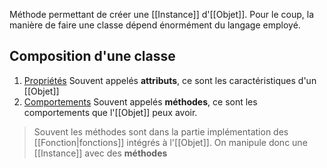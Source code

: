 Méthode permettant de créer une [[Instance]] d'[[Objet]].
Pour le coup, la manière de faire une classe dépend énormément du langage employé.
## Composition d'une classe
1) <u>Propriétés</u>
   Souvent appelés **attributs**, ce sont les caractéristiques d'un [[Objet]]
2) <u>Comportements</u>
   Souvent appelés **méthodes**, ce sont les comportements que l'[[Objet]] peux avoir.
> Souvent les méthodes sont dans la partie implémentation des [[Fonction|fonctions]] intégrés à l'[[Objet]].
> On manipule donc une [[Instance]] avec des **méthodes**